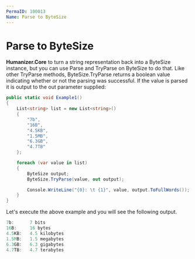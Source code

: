 ```yaml
---
PermaID: 100013
Name: Parse to ByteSize
---
```


# Parse to ByteSize

**Humanizer.Core** to turn a string representation back into a ByteSize instance, but you can use Parse and TryParse on ByteSize to do that. Like other TryParse methods, ByteSize.TryParse returns a boolean value indicating whether or not the parsing was successful. If the value is parsed it is output to the out parameter supplied:

```csharp
public static void Example1()
{
    List<string> list = new List<string>()
    {
        "7b",
        "16B",
        "4.5KB",
        "1.5MB",
        "6.3GB",
        "4.7TB"
    };

    foreach (var value in list)
    {
        ByteSize output;
        ByteSize.TryParse(value, out output);

        Console.WriteLine("{0}: \t {1}", value, output.ToFullWords());
    }
}
```

Let's execute the above example and you will see the following output.

```csharp
7b:      7 bits
16B:     16 bytes
4.5KB:   4.5 kilobytes
1.5MB:   1.5 megabytes
6.3GB:   6.3 gigabytes
4.7TB:   4.7 terabytes
```
